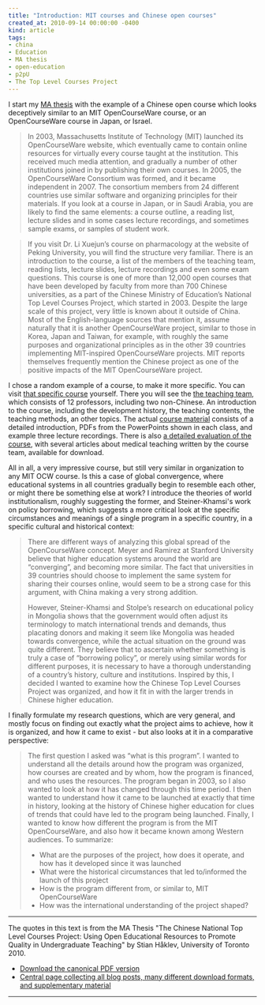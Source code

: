 ```yaml
---
title: "Introduction: MIT courses and Chinese open courses"
created_at: 2010-09-14 00:00:00 -0400
kind: article
tags:
- china
- Education
- MA thesis
- open-education
- p2pU
- The Top Level Courses Project
---
```


I start my [MA thesis](http://reganmian.net/top-level-courses) with the
example of a Chinese open course which looks deceptively similar to an
MIT OpenCourseWare course, or an OpenCourseWare course in Japan, or
Israel.

> In 2003, Massachusetts Institute of Technology (MIT) launched its
> OpenCourseWare website, which eventually came to contain online
> resources for virtually every course taught at the institution. This
> received much media attention, and gradually a number of other
> institutions joined in by publishing their own courses. In 2005, the
> OpenCourseWare Consortium was formed, and it became independent in
> 2007. The consortium members from 24 different countries use similar
> software and organizing principles for their materials. If you look at
> a course in Japan, or in Saudi Arabia, you are likely to find the same
> elements: a course outline, a reading list, lecture slides and in some
> cases lecture recordings, and sometimes sample exams, or samples of
> student work.

> If you visit Dr. Li Xuejun’s course on pharmacology at the website of
> Peking University, you will find the structure very familiar. There is
> an introduction to the course, a list of the members of the teaching
> team, reading lists, lecture slides, lecture recordings and even some
> exam questions. This course is one of more than 12,000 open courses
> that have been developed by faculty from more than 700 Chinese
> universities, as a part of the Chinese Ministry of Education’s
> National Top Level Courses Project, which started in 2003. Despite the
> large scale of this project, very little is known about it outside of
> China. Most of the English-language sources that mention it, assume
> naturally that it is another OpenCourseWare project, similar to those
> in Korea, Japan and Taiwan, for example, with roughly the same
> purposes and organizational principles as in the other 39 countries
> implementing MIT-inspired OpenCourseWare projects. MIT reports
> themselves frequently mention the Chinese project as one of the
> positive impacts of the MIT OpenCourseWare project.

I chose a random example of a course, to make it more specific. You can
visit [that specific
course](http://cc.bjmu.edu.cn/Able.Acc2.Web/Template/View.aspx?action=view&courseType=0&courseId=26773&ZZWLOOKINGFOR=G)
yourself. There you will see the [the teaching
team](http://cc.bjmu.edu.cn/Able.Acc2.Web/Template/View.aspx?courseType=0&courseId=26773&topMenuId=71311&menuType=4&action=view&type=&name=),
which consists of 12 professors, including two non-Chinese. An
introduction to the course, including the development history, the
teaching contents, the teaching methods, an other topics. The actual
[course
material](http://cc.bjmu.edu.cn/Able.Acc2.Web/Template/View.aspx?courseType=0&courseId=26773&topMenuId=74960&menuType=4&action=view&type=&name=)
consists of a detailed introduction, PDFs from the PowerPoints shown in
each class, and example three lecture recordings. There is also [a
detailed evaluation of the
course](http://cc.bjmu.edu.cn/Able.Acc2.Web/Template/View.aspx?courseType=0&courseId=26773&topMenuId=71313&menuType=4&action=view&type=&name=),
with several articles about medical teaching written by the course team,
available for download.

All in all, a very impressive course, but still very similar in
organization to any MIT OCW course. Is this a case of global
convergence, where educational systems in all countries gradually begin
to resemble each other, or might there be something else at work? I
introduce the theories of world institutionalism, roughly suggesting the
former, and Steiner-Khamsi's work on policy borrowing, which suggests a
more critical look at the specific circumstances and meanings of a
single program in a specific country, in a specific cultural and
historical context:

> There are different ways of analyzing this global spread of the
> OpenCourseWare concept. Meyer and Ramirez at Stanford University
> believe that higher education systems around the world are
> “converging”, and becoming more similar. The fact that universities in
> 39 countries should choose to implement the same system for sharing
> their courses online, would seem to be a strong case for this
> argument, with China making a very strong addition.
>
> However, Steiner-Khamsi and Stolpe’s research on educational policy in
> Mongolia shows that the government would often adjust its terminology
> to match international trends and demands, thus placating donors and
> making it seem like Mongolia was headed towards convergence, while the
> actual situation on the ground was quite different. They believe that
> to ascertain whether something is truly a case of “borrowing policy”,
> or merely using similar words for different purposes, it is necessary
> to have a thorough understanding of a country’s history, culture and
> institutions. Inspired by this, I decided I wanted to examine how the
> Chinese Top Level Courses Project was organized, and how it fit in
> with the larger trends in Chinese higher education.

I finally formulate my research questions, which are very general, and
mostly focus on finding out exactly what the project aims to achieve,
how it is organized, and how it came to exist - but also looks at it in
a comparative perspective:

> The first question I asked was “what is this program”. I wanted to
> understand all the details around how the program was organized, how
> courses are created and by whom, how the program is financed, and who
> uses the resources. The program began in 2003, so I also wanted to
> look at how it has changed through this time period. I then wanted to
> understand how it came to be launched at exactly that time in history,
> looking at the history of Chinese higher education for clues of trends
> that could have led to the program being launched. Finally, I wanted
> to know how different the program is from the MIT OpenCourseWare, and
> also how it became known among Western audiences. To summarize:
>
> -   What are the purposes of the project, how does it operate, and how
>     has it developed since it was launched
> -   What were the historical circumstances that led to/informed the
>     launch of this project
> -   How is the program different from, or similar to, MIT
>     OpenCourseWare
> -   How was the international understanding of the project shaped?

* * * * *

The quotes in this text is from the MA Thesis "The Chinese National Top
Level Courses Project: Using Open Educational Resources to Promote
Quality in Undergraduate Teaching" by Stian Håklev, University of
Toronto 2010.

-   [Download the canonical PDF
  version](http://reganmian.net/top-level-courses/Haklev_Stian_201009_MA_thesis.pdf)
-   [Central page collecting all blog posts, many different download
  formats, and supplementary
  material](http://reganmian.net/top-level-courses)

* * * * *
